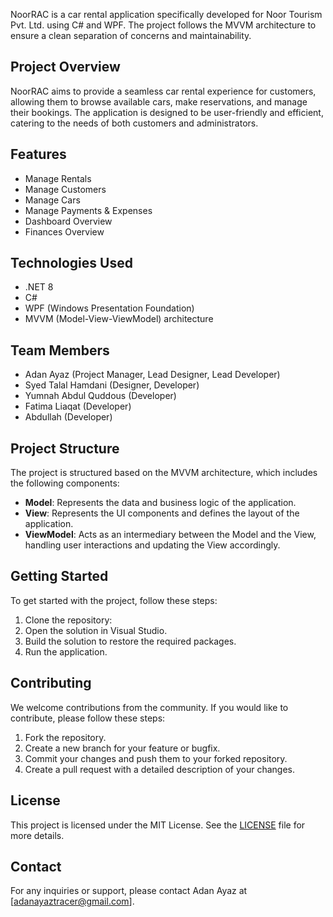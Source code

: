 NoorRAC is a car rental application specifically developed for Noor Tourism Pvt. Ltd. using C# and WPF. The project follows the MVVM architecture to ensure a clean separation of concerns and maintainability.

## Project Overview

NoorRAC aims to provide a seamless car rental experience for customers, allowing them to browse available cars, make reservations, and manage their bookings. The application is designed to be user-friendly and efficient, catering to the needs of both customers and administrators.

## Features

- Manage Rentals
- Manage Customers
- Manage Cars
- Manage Payments & Expenses
- Dashboard Overview
- Finances Overview

## Technologies Used

- .NET 8
- C#
- WPF (Windows Presentation Foundation)
- MVVM (Model-View-ViewModel) architecture

## Team Members

- Adan Ayaz (Project Manager, Lead Designer, Lead Developer)
- Syed Talal Hamdani (Designer, Developer)
- Yumnah Abdul Quddous (Developer)
- Fatima Liaqat (Developer)
- Abdullah (Developer)

## Project Structure

The project is structured based on the MVVM architecture, which includes the following components:

- **Model**: Represents the data and business logic of the application.
- **View**: Represents the UI components and defines the layout of the application.
- **ViewModel**: Acts as an intermediary between the Model and the View, handling user interactions and updating the View accordingly.

## Getting Started

To get started with the project, follow these steps:

1. Clone the repository:
2. Open the solution in Visual Studio.
3. Build the solution to restore the required packages.
4. Run the application.

## Contributing

We welcome contributions from the community. If you would like to contribute, please follow these steps:

1. Fork the repository.
2. Create a new branch for your feature or bugfix.
3. Commit your changes and push them to your forked repository.
4. Create a pull request with a detailed description of your changes.

## License

This project is licensed under the MIT License. See the [LICENSE](LICENSE) file for more details.

## Contact

For any inquiries or support, please contact Adan Ayaz at [adanayaztracer@gmail.com].
